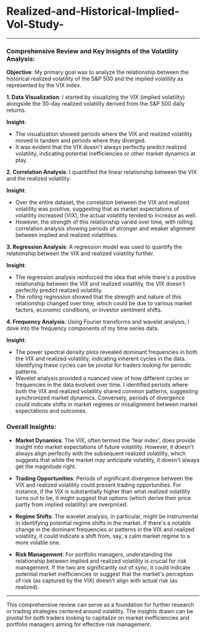 # Realized-and-Historical-Implied-Vol-Study-


---

### Comprehensive Review and Key Insights of the Volatility Analysis:

**Objective**: 
My primary goal was to analyze the relationship between the historical realized volatility of the S&P 500 and the implied volatility as represented by the VIX index.

**1. Data Visualization**:
I started by visualizing the VIX (implied volatility) alongside the 30-day realized volatility derived from the S&P 500 daily returns. 

**Insight**: 
- The visualization showed periods where the VIX and realized volatility moved in tandem and periods where they diverged. 
- It was evident that the VIX doesn't always perfectly predict realized volatility, indicating potential inefficiencies or other market dynamics at play.

**2. Correlation Analysis**:
I quantified the linear relationship between the VIX and the realized volatility. 

**Insight**:
- Over the entire dataset, the correlation between the VIX and realized volatility was positive, suggesting that as market expectations of volatility increased (VIX), the actual volatility tended to increase as well. 
- However, the strength of this relationship varied over time, with rolling correlation analysis showing periods of stronger and weaker alignment between implied and realized volatilities.

**3. Regression Analysis**:
A regression model was used to quantify the relationship between the VIX and realized volatility further.

**Insight**:
- The regression analysis reinforced the idea that while there's a positive relationship between the VIX and realized volatility, the VIX doesn't perfectly predict realized volatility. 
- The rolling regression showed that the strength and nature of this relationship changed over time, which could be due to various market factors, economic conditions, or investor sentiment shifts.

**4. Frequency Analysis**:
Using Fourier transforms and wavelet analysis, I dove into the frequency components of my time series data.

**Insight**:
- The power spectral density plots revealed dominant frequencies in both the VIX and realized volatility, indicating inherent cycles in the data. Identifying these cycles can be pivotal for traders looking for periodic patterns.
- Wavelet analysis provided a nuanced view of how different cycles or frequencies in the data evolved over time. I identified periods where both the VIX and realized volatility shared common patterns, suggesting synchronized market dynamics. Conversely, periods of divergence could indicate shifts in market regimes or misalignment between market expectations and outcomes.

### Overall Insights:

- **Market Dynamics**: The VIX, often termed the 'fear index', does provide insight into market expectations of future volatility. However, it doesn't always align perfectly with the subsequent realized volatility, which suggests that while the market may anticipate volatility, it doesn't always get the magnitude right.
  
- **Trading Opportunities**: Periods of significant divergence between the VIX and realized volatility could present trading opportunities. For instance, if the VIX is substantially higher than what realized volatility turns out to be, it might suggest that options (which derive their price partly from implied volatility) are overpriced.

- **Regime Shifts**: The wavelet analysis, in particular, might be instrumental in identifying potential regime shifts in the market. If there's a notable change in the dominant frequencies or patterns in the VIX and realized volatility, it could indicate a shift from, say, a calm market regime to a more volatile one.

- **Risk Management**: For portfolio managers, understanding the relationship between implied and realized volatility is crucial for risk management. If the two are significantly out of sync, it could indicate potential market inefficiencies or suggest that the market's perception of risk (as captured by the VIX) doesn't align with actual risk (as realized).

---

This comprehensive review can serve as a foundation for further research or trading strategies centered around volatility. The insights drawn can be pivotal for both traders looking to capitalize on market inefficiencies and portfolio managers aiming for effective risk management.


